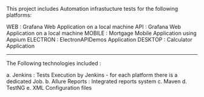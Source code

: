 This project includes Automation infrastucture tests for the following platforms:

WEB : Grafana Web Application on a local machine 
API : Grafana Web Application on a local machine 
MOBILE : Mortgage Mobile Application using Appium 
ELECTRON : ElectronAPIDemos Application
DESKTOP : Calculator Application

- - - - - - - - - - - - - - - - - - - - - - - - - - - - - - - - - - - - - - - - -

The Following technologies included : 

a. Jenkins : Tests Execution by Jenkins - for each platform there is a dedicated Job.
b. Allure Reports : Integrated reports system
c. Maven
d. TestNG
e. XML Configuration files
